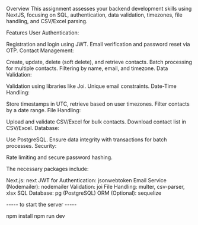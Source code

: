 Overview
This assignment assesses your backend development skills using NextJS, focusing on SQL, authentication, data validation, timezones, file handling, and CSV/Excel parsing. 

Features
User Authentication:

Registration and login using JWT.
Email verification and password reset via OTP.
Contact Management:

Create, update, delete (soft delete), and retrieve contacts.
Batch processing for multiple contacts.
Filtering by name, email, and timezone.
Data Validation:

Validation using libraries like Joi.
Unique email constraints.
Date-Time Handling:

Store timestamps in UTC, retrieve based on user timezones.
Filter contacts by a date range.
File Handling:

Upload and validate CSV/Excel for bulk contacts.
Download contact list in CSV/Excel.
Database:

Use PostgreSQL.
Ensure data integrity with transactions for batch processes.
Security:

Rate limiting and secure password hashing.


The necessary packages include:

Next.js: next
JWT for Authentication: jsonwebtoken
Email Service (Nodemailer): nodemailer
Validation: joi
File Handling: multer, csv-parser, xlsx
SQL Database: pg (PostgreSQL) 
ORM (Optional): sequelize

----- to start the server -----

npm install 
npm run dev